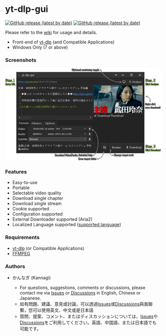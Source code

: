 # yt-dlp-gui
[![GitHub release (latest by date)](https://img.shields.io/github/v/release/kannagi0303/yt-dlp-gui?221129)](#)
[![GitHub release (latest by date)](https://img.shields.io/github/downloads/kannagi0303/yt-dlp-gui/latest/total?221129)](#)

Please refer to the [wiki](https://github.com/kannagi0303/yt-dlp-gui/wiki) for usage and details.

* Front-end of [yt-dlp](https://github.com/yt-dlp/yt-dlp) (and Compatible Applications)
* Windows Only (7 or above)

### Screenshots
<img src="screenshot04.png" width="600"/>

### Features
* Easy-to-use
* Portable
* Selectable video quality
* Download single chapter
* Download single stream
* Cookie supported
* Configuration supported
* External Downloader supported (Aria2)
* Localized Language supported ([supported language](/languages))

### Requirements
* [yt-dlp](https://github.com/yt-dlp/yt-dlp) (or Compatible Applications)
* [FFMPEG](https://ffmpeg.org/download.html#build-windows)

### Authors
* かんなぎ (Kannagi)

  * For questions, suggestions, comments or discussions, please contact me via [Issues](https://github.com/kannagi0303/yt-dlp-gui/issues) or [Discussions](https://github.com/kannagi0303/yt-dlp-gui/discussions) in English, Chinese or Japanese.
  * 如有問題、建議、意見或討論，可以透過[Issues](https://github.com/kannagi0303/yt-dlp-gui/issues)或[Discussions](https://github.com/kannagi0303/yt-dlp-gui/discussions)與我聯繫，您可以使用英文、中文或是日本語
  * 質問、提案、コメント、またはディスカッションについては、[Issues](https://github.com/kannagi0303/yt-dlp-gui/issues)や[Discussions](https://github.com/kannagi0303/yt-dlp-gui/discussions)をご利用してください。英語、中国語、または日本語でも可能です。

